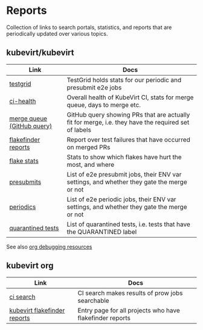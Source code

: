 # Reports

Collection of links to search portals, statistics, and reports that are periodically updated over various topics.

## kubevirt/kubevirt

| Link                                                                                                                                                                                          | Docs                                                                                                |
|-----------------------------------------------------------------------------------------------------------------------------------------------------------------------------------------------|-----------------------------------------------------------------------------------------------------|
| [testgrid](https://testgrid.k8s.io/kubevirt)                                                                                                                                                  | TestGrid holds stats for our periodic and presubmit e2e jobs                                        |
| [ci-health](https://kubevirt.io/ci-health/#kubevirtkubevirt)                                                                                                                                  | Overall health of KubeVirt CI, stats for merge queue, days to merge etc.                            |
| [merge queue (GitHub query)](https://github.com/kubevirt/kubevirt/pulls?q=is%3Apr+is%3Aopen+label%3Aapproved+label%3Algtm+-label%3Ado-not-merge/hold)                                         | GitHub query showing PRs that are actually fit for merge, i.e. they have the required set of labels |
| [flakefinder reports](https://storage.googleapis.com/kubevirt-prow/reports/flakefinder/kubevirt/kubevirt/index.html)                                                                          | Report over test failures that have occurred on merged PRs                                          |
| [flake stats](https://storage.googleapis.com/kubevirt-prow/reports/flakefinder/kubevirt/kubevirt/flake-stats-14days.html) | Stats to show which flakes have hurt the most, and where                                            |
| [presubmits](https://storage.googleapis.com/kubevirt-prow/reports/e2ejobs/kubevirt/kubevirt/presubmits.html)                                                                                  | List of e2e presubmit jobs, their ENV var settings, and whether they gate the merge or not          |
| [periodics](https://storage.googleapis.com/kubevirt-prow/reports/e2ejobs/kubevirt/kubevirt/periodics.html)                                                                                    | List of e2e periodic jobs, their ENV var settings, and whether they gate the merge or not           |
| [quarantined tests](https://storage.googleapis.com/kubevirt-prow/reports/quarantined-tests/kubevirt/kubevirt/index.html)                                                                      | List of quarantined tests, i.e. tests that have the QUARANTINED label                               |

See also [org debugging resources](./debugging-resources/org-debugging-resources.md)

## kubevirt org

| Link                                                                                                                  | Docs                                                     |
|-----------------------------------------------------------------------------------------------------------------------|----------------------------------------------------------|
| [ci search](https://search.ci.kubevirt.io/)                                                                           | CI search makes results of prow jobs searchable          |
| [kubevirt flakefinder reports](https://storage.googleapis.com/kubevirt-prow/reports/flakefinder/index.html) | Entry page for all projects who have flakefinder reports |
